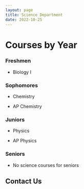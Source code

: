 ```yaml
---
layout: page
title: Science Department
date: 2022-10-25
---
```

# Courses by Year

### Freshmen

- Biology I

### Sophomores

- Chemistry 

- AP Chemistry 

### Juniors

- Physics

- AP Physics

### Seniors

- No science courses for seniors

## Contact Us
